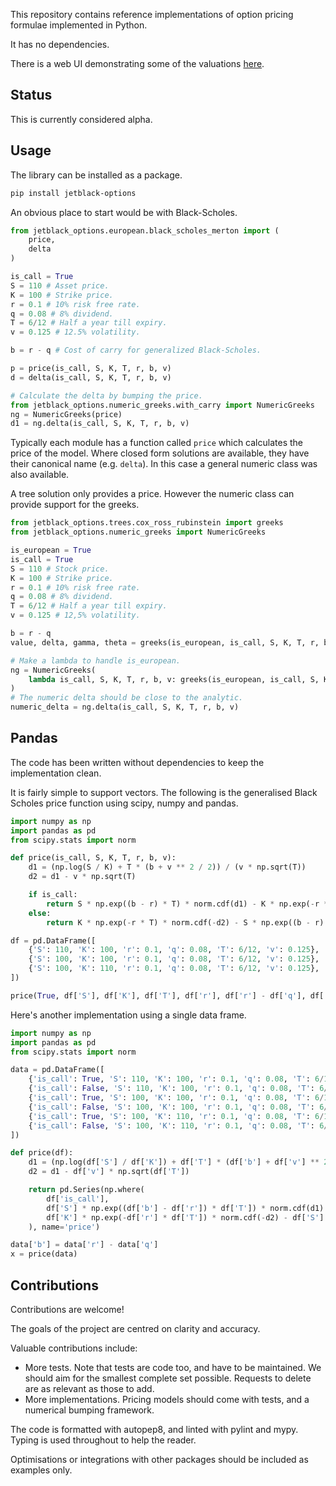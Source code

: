This repository contains reference implementations of option pricing formulae
implemented in Python.

It has no dependencies.

There is a web UI demonstrating some of the valuations [here](https://rob-blackbourn.github.io/jetblack-options/demo/).
## Status

This is currently considered alpha.

## Usage

The library can be installed as a package.

```bash
pip install jetblack-options
```

An obvious place to start would be with Black-Scholes.

```python
from jetblack_options.european.black_scholes_merton import (
    price,
    delta
)

is_call = True
S = 110 # Asset price.
K = 100 # Strike price.
r = 0.1 # 10% risk free rate.
q = 0.08 # 8% dividend.
T = 6/12 # Half a year till expiry.
v = 0.125 # 12.5% volatility.

b = r - q # Cost of carry for generalized Black-Scholes.

p = price(is_call, S, K, T, r, b, v)
d = delta(is_call, S, K, T, r, b, v)

# Calculate the delta by bumping the price.
from jetblack_options.numeric_greeks.with_carry import NumericGreeks
ng = NumericGreeks(price)
d1 = ng.delta(is_call, S, K, T, r, b, v)
```

Typically each module has a function called `price` which calculates the price
of the model. Where closed form solutions are available, they have their
canonical name (e.g. `delta`). In this case a general numeric class was also
available.

A tree solution only provides a price. However the numeric class can provide
support for the greeks.

```python
from jetblack_options.trees.cox_ross_rubinstein import greeks
from jetblack_options.numeric_greeks import NumericGreeks

is_european = True
is_call = True
S = 110 # Stock price.
K = 100 # Strike price.
r = 0.1 # 10% risk free rate.
q = 0.08 # 8% dividend.
T = 6/12 # Half a year till expiry.
v = 0.125 # 12,5% volatility.

b = r - q
value, delta, gamma, theta = greeks(is_european, is_call, S, K, T, r, b, v, 200)

# Make a lambda to handle is_european.
ng = NumericGreeks(
    lambda is_call, S, K, T, r, b, v: greeks(is_european, is_call, S, K, T, r, b, v, 100)[0]
)
# The numeric delta should be close to the analytic.
numeric_delta = ng.delta(is_call, S, K, T, r, b, v)
```

## Pandas

The code has been written without dependencies to keep the implementation clean.

It is fairly simple to support vectors. The following is the generalised
Black Scholes price function using scipy, numpy and pandas.

```python
import numpy as np
import pandas as pd
from scipy.stats import norm

def price(is_call, S, K, T, r, b, v):
    d1 = (np.log(S / K) + T * (b + v ** 2 / 2)) / (v * np.sqrt(T))
    d2 = d1 - v * np.sqrt(T)

    if is_call:
        return S * np.exp((b - r) * T) * norm.cdf(d1) - K * np.exp(-r * T) * norm.cdf(d2)
    else:
        return K * np.exp(-r * T) * norm.cdf(-d2) - S * np.exp((b - r) * T) * norm.cdf(-d1)

df = pd.DataFrame([
    {'S': 110, 'K': 100, 'r': 0.1, 'q': 0.08, 'T': 6/12, 'v': 0.125},
    {'S': 100, 'K': 100, 'r': 0.1, 'q': 0.08, 'T': 6/12, 'v': 0.125},
    {'S': 100, 'K': 110, 'r': 0.1, 'q': 0.08, 'T': 6/12, 'v': 0.125},
])

price(True, df['S'], df['K'], df['T'], df['r'], df['r'] - df['q'], df['v'])
```

Here's another implementation using a single data frame.

```python
import numpy as np
import pandas as pd
from scipy.stats import norm

data = pd.DataFrame([
    {'is_call': True, 'S': 110, 'K': 100, 'r': 0.1, 'q': 0.08, 'T': 6/12, 'v': 0.125},
    {'is_call': False, 'S': 110, 'K': 100, 'r': 0.1, 'q': 0.08, 'T': 6/12, 'v': 0.125},
    {'is_call': True, 'S': 100, 'K': 100, 'r': 0.1, 'q': 0.08, 'T': 6/12, 'v': 0.125},
    {'is_call': False, 'S': 100, 'K': 100, 'r': 0.1, 'q': 0.08, 'T': 6/12, 'v': 0.125},
    {'is_call': True, 'S': 100, 'K': 110, 'r': 0.1, 'q': 0.08, 'T': 6/12, 'v': 0.125},
    {'is_call': False, 'S': 100, 'K': 110, 'r': 0.1, 'q': 0.08, 'T': 6/12, 'v': 0.125},
])

def price(df):
    d1 = (np.log(df['S'] / df['K']) + df['T'] * (df['b'] + df['v'] ** 2 / 2)) / (df['v'] * np.sqrt(df['T']))
    d2 = d1 - df['v'] * np.sqrt(df['T'])

    return pd.Series(np.where(
        df['is_call'],
        df['S'] * np.exp((df['b'] - df['r']) * df['T']) * norm.cdf(d1) - df['K'] * np.exp(-df['r'] * df['T']) * norm.cdf(d2),
        df['K'] * np.exp(-df['r'] * df['T']) * norm.cdf(-d2) - df['S'] * np.exp((df['b'] - df['r']) * df['T']) * norm.cdf(-d1)
    ), name='price')

data['b'] = data['r'] - data['q']
x = price(data)
```

## Contributions

Contributions are welcome!

The goals of the project are centred on clarity and accuracy.

Valuable contributions include:

* More tests. Note that tests are code too, and have to be maintained. We should
    aim for the smallest complete set possible. Requests to delete are as
    relevant as those to add.
* More implementations. Pricing models should come with tests, and a numerical
    bumping framework.

The code is formatted with autopep8, and linted with pylint and mypy. Typing is
used throughout to help the reader.

Optimisations or integrations with other packages should be included as
examples only.
